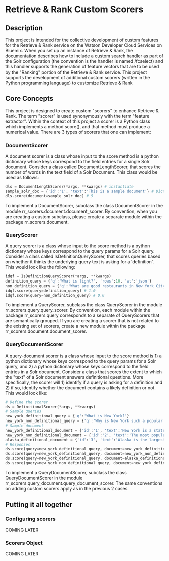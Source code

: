 # Retrieve & Rank Custom Scorers

## Description
This project is intended for the collective development of custom features for the Retrieve & Rank service on the Watson
Developer Cloud Services on Bluemix. When you set up an instance of Retrieve & Rank, the documentation describes how to
include a custom search handler as part of the Solr configuration (the convention is the handler is named /fcselect) and
this handler supports the generation of feature vectors that are to be used by the "Ranking" portion of the Retrieve &
Rank service. This project supports the development of additional custom scorers (written in the Python programming
language) to customize Retrieve & Rank

## Core Concepts
This project is designed to create custom "scorers" to enhance Retrieve & Rank. The term "scorer" is used synonymously
with the term "feature extractor". Within the context of this project a scorer is a Python class which implements a 
method score(), and that method must produce a numerical value. There are 3 types of scorers that one can implement:

### DocumentScorer
A document scorer is a class whose input to the score method is a python dictionary whose keys correspond to the field
entries for a single Solr document. Consider a class called DocumentLengthScorer, that scores the number of words in the
text field of a Solr Document. This class would be used as follows:
```python
dls = DocumentLengthScorer(*args, **kwargs) # instantiate
sample_solr_doc = {'id':'1', 'text':'This is a sample document'} # Dictionary containing fields
dls.score(document=sample_solr_doc) # 5
```
To implement a DocumentScorer, subclass the class DocumentScorer in the module rr_scorers.document.document_scorer. By
convention, when you are creating a custom subclass, please create a separate module within the package rr_scorers.document.

### QueryScorer
A query scorer is a class whose input to the score method is a python dictionary whose keys correspond to the query params
for a Solr query. Consider a class called IsDefinitionQueryScorer, that scores queries based on whether it thinks the
underlying query text is asking for a 'definition'. This would look like the following:
```python
idqf = IsDefinitionQueryScorer(*args, **kwargs)
definition_query = {'q':'What is light?', 'rows':10, 'wt':'json'}
non_definition_query = {'q':'What are good restaurants in New York City?', 'rows':10, 'wt':'json'}
idqf.score(query=definition_query) # 1.0
idqf.score(query=non_definition_query) # 0.0
```
To implement a QueryScorer, subclass the class QueryScorer in the module rr_scorers.query.query_scorer. By convention,
each module within the package rr_scorers.query corresponds to a separate of QueryScorers that are semantically grouped. If
you are creating a scorer that is not related to the existing set of scorers, create a new module within the package
rr_scorers.document.document_scorer.

### QueryDocumentScorer
A query-document scorer is a class whose input to the score method is 1) a python dictionary whose keys correspond to the
query params for a Solr query, and 2) a python dictionary whose keys correspond to the field entries in a Solr document. Consider
a class that scores the extent to which the "text" of a Solr document answers definitional questions. More specifically, the
scorer will 1) identify if a query is asking for a definition and 2) if so, identify whether the document contains a likely
definition or not. This would look like:
```python
# Define the scorer
ds = DefinitionalScorer(*args, **kwargs)
# Sample queries
new_york_definitional_query = {'q':'What is New York?'}
new_york_non_definitional_query = {'q':'Why is New York such a popular city?'}
# Sample document
new_york_definitional_document = {'id':'1', 'text':'New York is a state in the Northeast of the USA. It neighbors both Pennsylvania and Connecticut.'}
new_york_non_definitional_document = {'id':'2', 'text':'The most popular area in New York is New York City, which is the largest city in the US.'}
alaska_definitional_document = {'id':'3', 'text':'Alaska is the largest state in the USA. Alaska was formally made a state in 1959.'}
# Responses
ds.score(query=new_york_definitional_query, document=new_york_definitional_document) # High score because doc query looking for a definition and doc contains it
ds.score(query=new_york_definitional_query, document=new_york_non_definitional_document) # Low score, because doc doesn't contain a definition
ds.score(query=new_york_definitional_query, document=alaska_definitional_document) # Low score, because doc doesn't contain right definition
ds.score(query=new_york_non_definitional_query, document=new_york_definitional_document) # Low score, because query isn't looking for definition
```
To implement a QueryDocumentScorer, subclass the class QueryDocumentScorer in the module rr_scorers.query_document.query_document_scorer.
The same conventions on adding custom scorers apply as in the previous 2 cases.

## Putting it all together

### Configuring scorers
COMING LATER

### Scorers Object
COMING LATER
